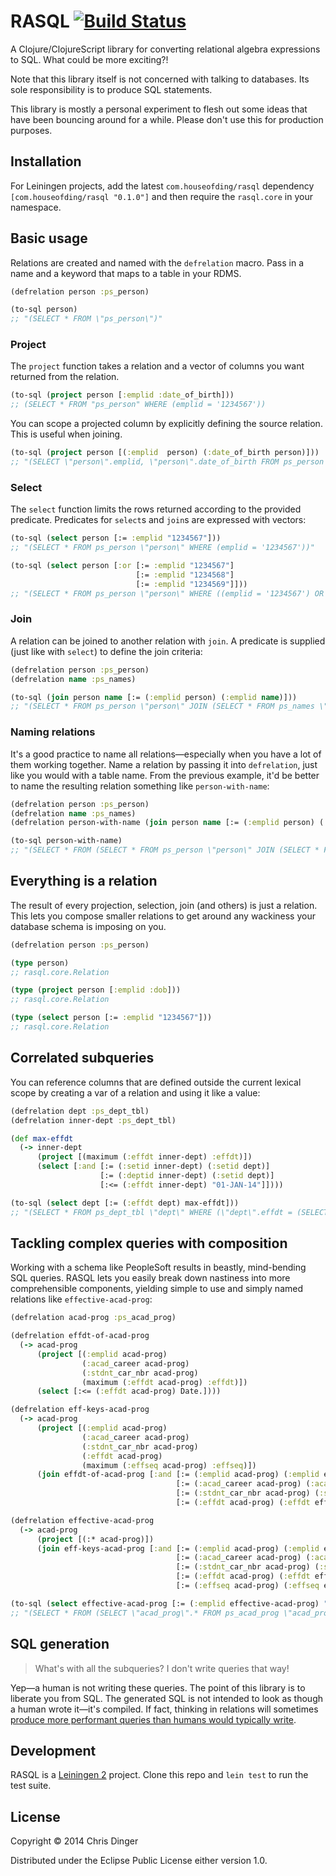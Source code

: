# RASQL [![Build Status](https://travis-ci.org/cdinger/rasql.svg?branch=master)](https://travis-ci.org/cdinger/rasql)

A Clojure/ClojureScript library for converting relational algebra expressions to SQL. What could be more exciting?!

Note that this library itself is not concerned with talking to databases. Its sole responsibility is to produce SQL statements.

This library is mostly a personal experiment to flesh out some ideas that have
been bouncing around for a while. Please don't use this for production purposes.

## Installation

For Leiningen projects, add the latest `com.houseofding/rasql` dependency `[com.houseofding/rasql "0.1.0"]` and then require the `rasql.core` in your namespace.

## Basic usage

Relations are created and named with the `defrelation` macro. Pass in a name and a keyword that maps to a table
in your RDMS.

```clojure
(defrelation person :ps_person)

(to-sql person)
;; "(SELECT * FROM \"ps_person\")"
```

### Project

The `project` function takes a relation and a vector of columns you want returned from the relation.

```clojure
(to-sql (project person [:emplid :date_of_birth]))
;; (SELECT * FROM "ps_person" WHERE (emplid = '1234567'))
```

You can scope a projected column by explicitly defining the source relation. This is useful when joining.

```clojure
(to-sql (project person [(:emplid  person) (:date_of_birth person)]))
;; "(SELECT \"person\".emplid, \"person\".date_of_birth FROM ps_person \"person\")"
```

### Select

The `select` function limits the rows returned according to the provided predicate. Predicates for `select`s and `join`s are expressed with vectors:

```clojure
(to-sql (select person [:= :emplid "1234567"]))
;; "(SELECT * FROM ps_person \"person\" WHERE (emplid = '1234567'))"

(to-sql (select person [:or [:= :emplid "1234567"]
                            [:= :emplid "1234568"]
                            [:= :emplid "1234569"]]))
;; "(SELECT * FROM ps_person \"person\" WHERE ((emplid = '1234567') OR (emplid = '1234568') OR (emplid = '1234569')))"
```

### Join

A relation can be joined to another relation with `join`. A predicate is supplied (just like with `select`) to define the join criteria:

```clojure
(defrelation person :ps_person)
(defrelation name :ps_names)

(to-sql (join person name [:= (:emplid person) (:emplid name)]))
;; "(SELECT * FROM ps_person \"person\" JOIN (SELECT * FROM ps_names \"name\") \"name\" ON (\"person\".emplid = \"name\".emplid))"
```

### Naming relations

It's a good practice to name all relations—especially when you have a lot of them working together. Name a relation by passing it into `defrelation`, just like you would with a table name. From the previous example, it'd be better to name the resulting relation something like `person-with-name`:

```clojure
(defrelation person :ps_person)
(defrelation name :ps_names)
(defrelation person-with-name (join person name [:= (:emplid person) (:emplid name)]))

(to-sql person-with-name)
;; "(SELECT * FROM (SELECT * FROM ps_person \"person\" JOIN (SELECT * FROM ps_names \"name\") \"name\" ON (\"person\".emplid = \"name\".emplid)) \"person-with-name\")"
```

## Everything is a relation

The result of every projection, selection, join (and others) is just a relation. This lets you compose
smaller relations to get around any wackiness your database schema is imposing on you.

```clojure
(defrelation person :ps_person)

(type person)
;; rasql.core.Relation

(type (project person [:emplid :dob]))
;; rasql.core.Relation

(type (select person [:= :emplid "1234567"]))
;; rasql.core.Relation
```

## Correlated subqueries

You can reference columns that are defined outside the current lexical scope by creating a var of a relation and using it like a value:

```clojure
(defrelation dept :ps_dept_tbl)
(defrelation inner-dept :ps_dept_tbl)

(def max-effdt
  (-> inner-dept
      (project [(maximum (:effdt inner-dept) :effdt)])
      (select [:and [:= (:setid inner-dept) (:setid dept)]
                    [:= (:deptid inner-dept) (:setid dept)]
                    [:<= (:effdt inner-dept) "01-JAN-14"]])))

(to-sql (select dept [:= (:effdt dept) max-effdt]))
;; "(SELECT * FROM ps_dept_tbl \"dept\" WHERE (\"dept\".effdt = (SELECT max(\"inner-dept\".effdt) AS effdt FROM ps_dept_tbl \"inner-dept\" WHERE ((\"inner-dept\".setid = \"dept\".setid) AND (\"inner-dept\".deptid = \"dept\".setid) AND (\"inner-dept\".effdt <= '01-JAN-14')))))"
```

## Tackling complex queries with composition

Working with a schema like PeopleSoft results in beastly, mind-bending SQL queries. RASQL lets you easily break down nastiness into more comprehensible components, yielding simple to use and simply named relations like `effective-acad-prog`:

```clojure
(defrelation acad-prog :ps_acad_prog)

(defrelation effdt-of-acad-prog
  (-> acad-prog
      (project [(:emplid acad-prog)
                (:acad_career acad-prog)
                (:stdnt_car_nbr acad-prog)
                (maximum (:effdt acad-prog) :effdt)])
      (select [:<= (:effdt acad-prog) Date.])))

(defrelation eff-keys-acad-prog
  (-> acad-prog
      (project [(:emplid acad-prog)
                (:acad_career acad-prog)
                (:stdnt_car_nbr acad-prog)
                (:effdt acad-prog)
                (maximum (:effseq acad-prog) :effseq)])
      (join effdt-of-acad-prog [:and [:= (:emplid acad-prog) (:emplid effdt-of-acad-prog)]
                                     [:= (:acad_career acad-prog) (:acad_career effdt-of-acad-prog)]
                                     [:= (:stdnt_car_nbr acad-prog) (:stdnt_car_nbr effdt-of-acad-prog)]
                                     [:= (:effdt acad-prog) (:effdt effdt-of-acad-prog)]])))

(defrelation effective-acad-prog
  (-> acad-prog
      (project [(:* acad-prog)])
      (join eff-keys-acad-prog [:and [:= (:emplid acad-prog) (:emplid eff-keys-acad-prog)]
                                     [:= (:acad_career acad-prog) (:acad_career eff-keys-acad-prog)]
                                     [:= (:stdnt_car_nbr acad-prog) (:stdnt_car_nbr eff-keys-acad-prog)]
                                     [:= (:effdt acad-prog) (:effdt eff-keys-acad-prog)]
                                     [:= (:effseq acad-prog) (:effseq eff-keys-acad-prog)]])))

(to-sql (select effective-acad-prog [:= (:emplid effective-acad-prog) "1234567"]))
;; "(SELECT * FROM (SELECT \"acad_prog\".* FROM ps_acad_prog \"acad_prog\" JOIN (SELECT * FROM (SELECT \"acad_prog\".emplid, \"acad_prog\".acad_career, \"acad_prog\".stdnt_car_nbr, \"acad_prog\".effdt, max(\"acad_prog\".effseq) AS effseq FROM ps_acad_prog \"acad_prog\" JOIN (SELECT * FROM (SELECT \"acad_prog\".emplid, \"acad_prog\".acad_career, \"acad_prog\".stdnt_car_nbr, max(\"acad_prog\".effdt) AS effdt FROM ps_acad_prog \"acad_prog\" WHERE (\"acad_prog\".effdt <= 'SYSDATE') GROUP BY \"acad_prog\".emplid, \"acad_prog\".acad_career, \"acad_prog\".stdnt_car_nbr) \"effdt_of_acad_prog\") \"effdt_of_acad_prog\" ON ((\"acad_prog\".emplid = \"effdt_of_acad_prog\".emplid) AND (\"acad_prog\".acad_career = \"effdt_of_acad_prog\".acad_career) AND (\"acad_prog\".stdnt_car_nbr = \"effdt_of_acad_prog\".stdnt_car_nbr) AND (\"acad_prog\".effdt = \"effdt_of_acad_prog\".effdt)) GROUP BY \"acad_prog\".emplid, \"acad_prog\".acad_career, \"acad_prog\".stdnt_car_nbr, \"acad_prog\".effdt) \"eff_keys_acad_prog\") \"eff_keys_acad_prog\" ON ((\"acad_prog\".emplid = \"eff_keys_acad_prog\".emplid) AND (\"acad_prog\".acad_career = \"eff_keys_acad_prog\".acad_career) AND (\"acad_prog\".stdnt_car_nbr = \"eff_keys_acad_prog\".stdnt_car_nbr) AND (\"acad_prog\".effdt = \"eff_keys_acad_prog\".effdt) AND (\"acad_prog\".effseq = \"eff_keys_acad_prog\".effseq))) \"eff_acad_prog\" WHERE (\"eff_acad_prog\".emplid = '1234567'))"
```

## SQL generation

> What's with all the subqueries? I don't write queries that way!

Yep—a human is not writing these queries. The point of this library is to
liberate you from SQL. The generated SQL is not intended to look as though a
human wrote it—it's compiled. If fact, thinking in relations will sometimes
[produce more performant queries than humans would typically write](http://houseofding.com/2014/10/faster-peoplesoft-effective-date-queries/).

## Development

RASQL is a [Leiningen 2](http://leiningen.org/) project. Clone this repo and `lein test` to run the test suite.

## License

Copyright © 2014 Chris Dinger

Distributed under the Eclipse Public License either version 1.0.
